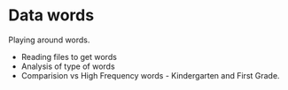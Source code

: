 # Data words
Playing around words. 

* Reading files to get words
* Analysis of type of words
* Comparision vs High Frequency words - Kindergarten and First Grade.


